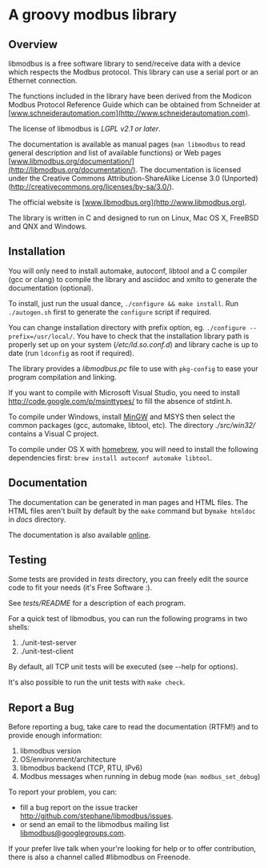 A groovy modbus library
=======================

Overview
--------

libmodbus is a free software library to send/receive data with a device which
respects the Modbus protocol. This library can use a serial port or an Ethernet
connection.

The functions included in the library have been derived from the Modicon Modbus
Protocol Reference Guide which can be obtained from Schneider at
[www.schneiderautomation.com](http://www.schneiderautomation.com).

The license of libmodbus is *LGPL v2.1 or later*.

The documentation is available as manual pages (`man libmodbus` to read general
description and list of available functions) or Web pages
[www.libmodbus.org/documentation/](http://libmodbus.org/documentation/). The
documentation is licensed under the Creative Commons Attribution-ShareAlike
License 3.0 (Unported) (<http://creativecommons.org/licenses/by-sa/3.0/>).

The official website is [www.libmodbus.org](http://www.libmodbus.org).

The library is written in C and designed to run on Linux, Mac OS X, FreeBSD and
QNX and Windows.

Installation
------------

You will only need to install automake, autoconf, libtool and a C compiler (gcc
or clang) to compile the library and asciidoc and xmlto to generate the
documentation (optional).

To install, just run the usual dance, `./configure && make install`. Run
`./autogen.sh` first to generate the `configure` script if required.

You can change installation directory with prefix option, eg. `./configure
--prefix=/usr/local/`. You have to check that the installation library path is
properly set up on your system (*/etc/ld.so.conf.d*) and library cache is up to
date (run `ldconfig` as root if required).

The library provides a *libmodbus.pc* file to use with `pkg-config` to ease your
program compilation and linking.

If you want to compile with Microsoft Visual Studio, you need to install
<http://code.google.com/p/msinttypes/> to fill the absence of stdint.h.

To compile under Windows, install [MinGW](http://www.mingw.org/) and MSYS then
select the common packages (gcc, automake, libtool, etc). The directory
*./src/win32/* contains a Visual C project.

To compile under OS X with [homebrew](http://mxcl.github.com/homebrew/), you will need
to install the following dependencies first: `brew install autoconf automake libtool`.

Documentation
-------------

The documentation can be generated in man pages and HTML files. The HTML files
aren't built by default by the `make` command but by`make htmldoc` in
*docs* directory.

The documentation is also available [online](http://libmodbus.org/documentation).

Testing
-------

Some tests are provided in *tests* directory, you can freely edit the source
code to fit your needs (it's Free Software :).

See *tests/README* for a description of each program.

For a quick test of libmodbus, you can run the following programs in two shells:

1. ./unit-test-server
2. ./unit-test-client

By default, all TCP unit tests will be executed (see --help for options).

It's also possible to run the unit tests with `make check`.

Report a Bug
------------

Before reporting a bug, take care to read the documentation (RTFM!) and to
provide enough information:

1. libmodbus version
2. OS/environment/architecture
3. libmodbus backend (TCP, RTU, IPv6)
3. Modbus messages when running in debug mode (`man modbus_set_debug`)

To report your problem, you can:

* fill a bug report on the issue tracker <http://github.com/stephane/libmodbus/issues>.
* or send an email to the libmodbus mailing list [libmodbus@googlegroups.com](https://groups.google.com/forum/#!forum/libmodbus).

If your prefer live talk when your're looking for help or to offer contribution,
there is also a channel called #libmodbus on Freenode.
